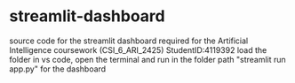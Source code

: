 # streamlit-dashboard
source code for the streamlit dashboard required for the Artificial Intelligence coursework (CSI_6_ARI_2425) StudentID:4119392
load the folder in vs code, open the terminal and run in the folder path "streamlit run app.py" for the dashboard
